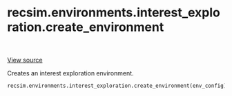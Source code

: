 <div itemscope itemtype="http://developers.google.com/ReferenceObject">
<meta itemprop="name" content="recsim.environments.interest_exploration.create_environment" />
<meta itemprop="path" content="Stable" />
</div>

# recsim.environments.interest_exploration.create_environment

<!-- Insert buttons -->

<table class="tfo-notebook-buttons tfo-api" align="left">
</table>

<a target="_blank" href="https://github.com/google-research/recsim/tree/master/recsim/environments/interest_exploration.py">View
source</a>

<!-- Start diff -->

Creates an interest exploration environment.

```python
recsim.environments.interest_exploration.create_environment(env_config)
```

<!-- Placeholder for "Used in" -->
